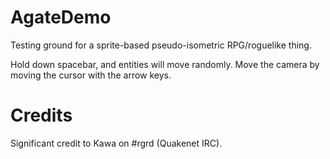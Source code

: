 ﻿AgateDemo
===========

Testing ground for a sprite-based pseudo-isometric RPG/roguelike thing.

Hold down spacebar, and entities will move randomly.  Move the camera by moving
the cursor with the arrow keys.

Credits
=======
Significant credit to Kawa on #rgrd (Quakenet IRC).